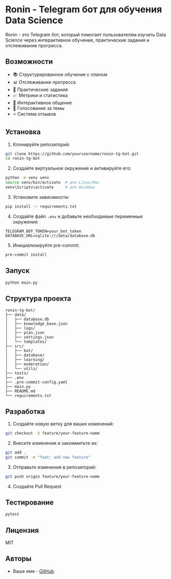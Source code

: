 # Ronin - Telegram бот для обучения Data Science

Ronin - это Telegram бот, который помогает пользователям изучать Data Science через интерактивное обучение, практические задания и отслеживание прогресса.

## Возможности

- 📚 Структурированное обучение с планом
- 📊 Отслеживание прогресса
- 🎯 Практические задания
- 📈 Метрики и статистика
- 🤖 Интерактивное общение
- 📝 Голосование за темы
- ⭐ Система отзывов

## Установка

1. Клонируйте репозиторий:
```bash
git clone https://github.com/yourusername/ronin-tg-bot.git
cd ronin-tg-bot
```

2. Создайте виртуальное окружение и активируйте его:
```bash
python -m venv venv
source venv/bin/activate  # для Linux/Mac
venv\Scripts\activate     # для Windows
```

3. Установите зависимости:
```bash
pip install -r requirements.txt
```

4. Создайте файл `.env` и добавьте необходимые переменные окружения:
```env
TELEGRAM_BOT_TOKEN=your_bot_token
DATABASE_URL=sqlite:///data/database.db
```

5. Инициализируйте pre-commit:
```bash
pre-commit install
```

## Запуск

```bash
python main.py
```

## Структура проекта

```
ronin-tg-bot/
├── data/
│   ├── database.db
│   ├── knowledge_base.json
│   ├── logs/
│   ├── plan.json
│   ├── settings.json
│   └── templates/
├── src/
│   ├── bot/
│   ├── database/
│   ├── learning/
│   ├── moderation/
│   └── utils/
├── tests/
├── .env
├── .pre-commit-config.yaml
├── main.py
├── README.md
└── requirements.txt
```

## Разработка

1. Создайте новую ветку для ваших изменений:
```bash
git checkout -b feature/your-feature-name
```

2. Внесите изменения и закоммитьте их:
```bash
git add .
git commit -m "feat: add new feature"
```

3. Отправьте изменения в репозиторий:
```bash
git push origin feature/your-feature-name
```

4. Создайте Pull Request

## Тестирование

```bash
pytest
```

## Лицензия

MIT

## Авторы

- Ваше имя - [GitHub](https://github.com/yourusername) 